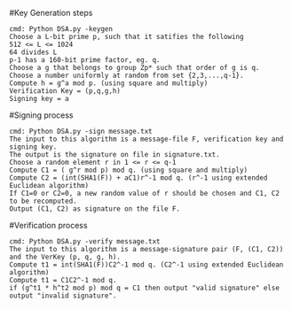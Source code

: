 #Key Generation steps
	
	cmd: Python DSA.py -keygen 
	Choose a L-bit prime p, such that it satifies the following
	512 <= L <= 1024
	64 divides L
	p-1 has a 160-bit prime factor, eg. q.
	Choose a g that belongs to group Zp* such that order of g is q.
	Choose a number uniformly at random from set {2,3,...,q-1}.
	Compute h = g^a mod p. (using square and multiply)
	Verification Key = (p,q,g,h)
	Signing key = a

#Signing process 
	
	cmd: Python DSA.py -sign message.txt
	The input to this algorithm is a message-file F, verification key and signing key. 
	The output is the signature on file in signature.txt.
	Choose a random element r in 1 <= r <= q-1
	Compute C1 = ( g^r mod p) mod q. (using square and multiply)
	Compute C2 = (int(SHA1(F)) + aC1)r^-1 mod q. (r^-1 using extended Euclidean algorithm)
	If C1=0 or C2=0, a new random value of r should be chosen and C1, C2 to be recomputed.
	Output (C1, C2) as signature on the file F.

#Verification process 

	cmd: Python DSA.py -verify message.txt
	The input to this algorithm is a message-signature pair (F, (C1, C2)) and the VerKey (p, q, g, h).
	Compute t1 = int(SHA1(F))C2^-1 mod q. (C2^-1 using extended Euclidean algorithm)
	Compute t1 = C1C2^-1 mod q.
	if (g^t1 * h^t2 mod p) mod q = C1 then output "valid signature" else output "invalid signature".
